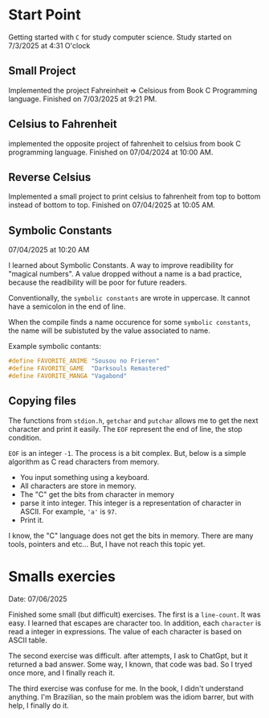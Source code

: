 # Start Point

Getting started with `C` for study computer science. Study started on 7/3/2025 at 4:31 O'clock

## Small Project

Implemented the project Fahreinheit => Celsious from Book C Programming language. Finished on 7/03/2025
at 9:21 PM.

## Celsius to Fahrenheit

implemented the opposite project of fahrenheit to celsius from book C programming language.
Finished on 07/04/2024 at 10:00 AM.

## Reverse Celsius

Implemented a small project to print celsius to fahrenheit from top to bottom instead of bottom to top.
Finished on 07/04/2025 at 10:05 AM.

## Symbolic Constants

07/04/2025 at 10:20 AM

I learned about Symbolic Constants. A way to improve readibility for "magical numbers".
A value dropped without a name is a bad practice, because the readibility will be poor for future readers.

Conventionally, the `symbolic constants` are wrote in uppercase. It cannot have a semicolon in the end of line.

When the compile finds a name occurence for some `symbolic constants`, the name will be subistuted by the value associated to name.

Example symbolic contants:

```c
#define FAVORITE_ANIME "Sousou no Frieren"
#define FAVORITE_GAME  "Darksouls Remastered" 
#define FAVORITE_MANGA "Vagabond" 
```

## Copying files

The functions from `stdion.h`, `getchar` and `putchar` allows me to get the next character and print it easily. The `EOF` represent the end of line, the stop condition.

`EOF` is an integer `-1`. The process is a bit complex. But, below is a simple algorithm as C read characters from memory.

- You input something using a keyboard.
- All characters are store in memory.
- The "C" get the bits from character in memory
- parse it into integer. This integer is a representation of character in ASCII. For example, `'a'` is `97`.
- Print it.

I know, the "C" language does not get the bits in memory. There are many tools, pointers and etc... But, I have not reach this topic yet.

# Smalls exercies 

Date: 07/06/2025

Finished some small (but difficult) exercises. The first is a `line-count`. It was easy. I learned that escapes are character too. In addition, each `character` is read a integer in expressions. The value of each character is based on ASCII table.

The second exercise was difficult. after attempts,  I ask to ChatGpt, but it returned a bad answer. Some way, I known, that code was bad. So I tryed once more, and I finally reach it. 

The third exercise was confuse for me. In the book, I didn't understand anything. I'm Brazilian, so the main problem was the idiom barrer, but with help, I finally do it. 

